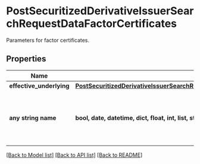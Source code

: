 # PostSecuritizedDerivativeIssuerSearchRequestDataFactorCertificates

Parameters for factor certificates.

## Properties
Name | Type | Description | Notes
------------ | ------------- | ------------- | -------------
**effective_underlying** | [**PostSecuritizedDerivativeIssuerSearchRequestDataFactorCertificatesEffectiveUnderlying**](PostSecuritizedDerivativeIssuerSearchRequestDataFactorCertificatesEffectiveUnderlying.md) |  | [optional] 
**any string name** | **bool, date, datetime, dict, float, int, list, str, none_type** | any string name can be used but the value must be the correct type | [optional]

[[Back to Model list]](../README.md#documentation-for-models) [[Back to API list]](../README.md#documentation-for-api-endpoints) [[Back to README]](../README.md)


